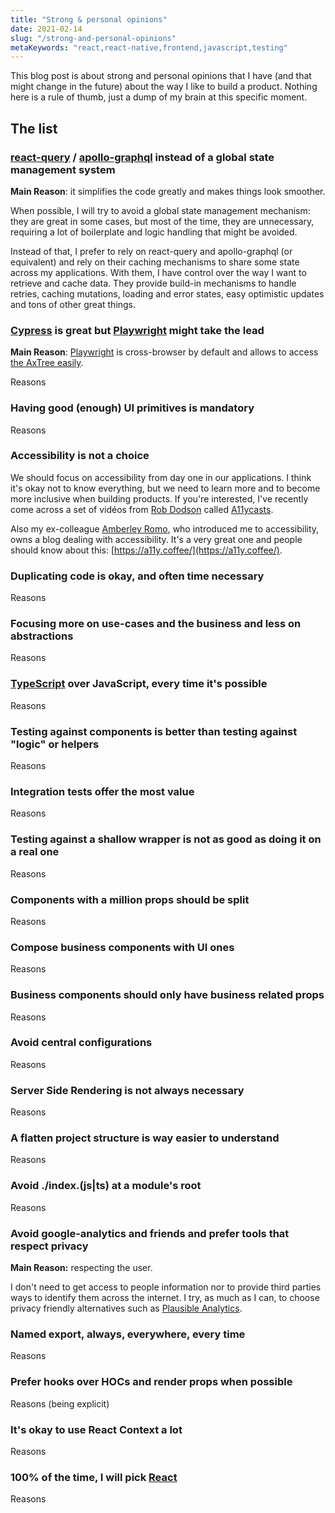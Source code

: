 ```yaml
---
title: "Strong & personal opinions"
date: 2021-02-14
slug: "/strong-and-personal-opinions"
metaKeywords: "react,react-native,frontend,javascript,testing"
---
```


This blog post is about strong and personal opinions that I have (and that might change in the future) about the way I like to build a product. Nothing here is a rule of thumb, just a dump of my brain at this specific moment.

## The list


### [react-query](https://react-query.tanstack.com/) / [apollo-graphql](apollo-graphql) instead of a global state management system

**Main Reason**: it simplifies the code greatly and makes things look smoother.

When possible, I will try to avoid a global state management mechanism: they are great in some cases, but most of the time, they are unnecessary, requiring a lot of boilerplate and logic handling that might be avoided. 

Instead of that, I prefer to rely on react-query and apollo-graphql (or equivalent) and rely on their caching mechanisms to share some state across my applications. With them, I have control over the way I want to retrieve and cache data. They provide build-in mechanisms to handle retries, caching mutations, loading and error states, easy optimistic updates and tons of other great things.

### [Cypress](https://www.cypress.io/) is great but [Playwright](http://playwright.dev/) might take the lead

**Main Reason**: [Playwright](https://playwright.dev/docs/core-concepts#browser) is cross-browser by default and allows to access [the AxTree easily](https://playwright.dev/docs/api/class-accessibility/).

Reasons


### Having good (enough) UI primitives is mandatory

Reasons

### Accessibility is not a choice

We should focus on accessibility from day one in our applications. I think it's okay not to know everything, but we need to learn more and to become more inclusive when building products. If you're interested, I've recently come across a set of vidéos from [Rob Dodson](https://twitter.com/rob_dodson) called [A11ycasts](https://www.youtube.com/playlist?list=PLNYkxOF6rcICWx0C9LVWWVqvHlYJyqw7g).

Also my ex-colleague [Amberley Romo](https://twitter.com/amber1ey), who introduced me to accessibility, owns a blog dealing with accessibility. It's a very great one and people should know about this: [https://a11y.coffee/](https://a11y.coffee/).

### Duplicating code is okay, and often time necessary

Reasons

### Focusing more on use-cases and the business and less on abstractions

Reasons

### [TypeScript](https://www.typescriptlang.org/) over JavaScript, every time it's possible

Reasons

### Testing against components is better than testing against "logic" or helpers

Reasons

### Integration tests offer the most value

Reasons

### Testing against a shallow wrapper is not as good as doing it on a real one

Reasons

### Components with a million props should be split

Reasons

### Compose business components with UI ones

Reasons

### Business components should only have business related props

Reasons

### Avoid central configurations

Reasons

### Server Side Rendering is not always necessary

Reasons

### A flatten project structure is way easier to understand

Reasons

### Avoid ./index.(js|ts) at a module's root

Reasons

### Avoid google-analytics and friends and prefer tools that respect privacy

**Main Reason:** respecting the user.

I don't need to get access to people information nor to provide third parties ways to identify them across the internet. I try, as much as I can, to choose privacy friendly alternatives such as [Plausible Analytics](https://plausible.io/).

### Named export, always, everywhere, every time

Reasons

### Prefer hooks over HOCs and render props when possible

Reasons (being explicit)

### It's okay to use React Context a lot

Reasons

### 100% of the time, I will pick [React](https://reactjs.org/)

Reasons